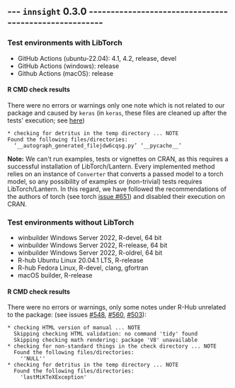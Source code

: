 ## --- `innsight` 0.3.0 ------------------------------------------------------

### Test environments with LibTorch
* GitHub Actions (ubuntu-22.04): 4.1, 4.2, release, devel
* GitHub Actions (windows): release
* Github Actions (macOS): release

#### R CMD check results

There were no errors or warnings only one note which is not related to our 
package and caused by `keras` (in `keras`, these files are cleaned up after
the tests' execution; see [here](https://github.com/rstudio/keras/blob/eb5d21b9e37e918c2662eb6ec5bcc46a00054db6/tests/testthat/setup.R))

```
* checking for detritus in the temp directory ... NOTE
Found the following files/directories:
  ‘__autograph_generated_filejdw6cqsg.py’ ‘__pycache__’
```

**Note:** We can't run examples, tests or vignettes on CRAN, as this 
requires a successful installation of LibTorch/Lantern. Every implemented method 
relies on an instance of `Converter` that converts a passed model to a 
torch model, so any possibility of examples or (non-trivial) tests requires 
LibTorch/Lantern. In this regard, we have followed the recommendations 
of the authors of torch (see torch 
[issue #651](https://github.com/mlverse/torch/issues/651#issuecomment-896783144))
and disabled their execution on CRAN.

### Test environments without LibTorch
- winbuilder Windows Server 2022, R-devel, 64 bit
- winbuilder Windows Server 2022, R-release, 64 bit
- winbuilder Windows Server 2022, R-oldrel, 64 bit
- R-hub Ubuntu Linux 20.04.1 LTS, R-release
- R-hub Fedora Linux, R-devel, clang, gfortran
- macOS builder, R-release

#### R CMD check results

There were no errors or warnings, only some notes under R-Hub unrelated to the 
package: (see issues [#548](https://github.com/r-hub/rhub/issues/548), 
[#560](https://github.com/r-hub/rhub/issues/560),
[#503](https://github.com/r-hub/rhub/issues/503)):

```
* checking HTML version of manual ... NOTE
  Skipping checking HTML validation: no command 'tidy' found
  Skipping checking math rendering: package 'V8' unavailable
* checking for non-standard things in the check directory ... NOTE
  Found the following files/directories:
    ''NULL''
* checking for detritus in the temp directory ... NOTE
  Found the following files/directories:
    'lastMiKTeXException'
```
